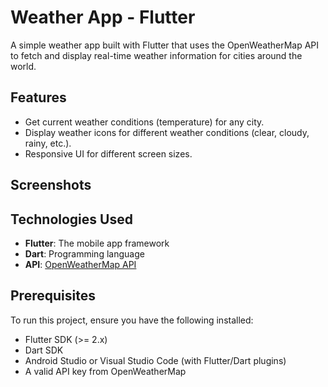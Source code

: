 # Weather App - Flutter

A simple weather app built with Flutter that uses the OpenWeatherMap API to fetch and display real-time weather information for cities around the world.

## Features

- Get current weather conditions (temperature) for any city.
- Display weather icons for different weather conditions (clear, cloudy, rainy, etc.).
- Responsive UI for different screen sizes.

## Screenshots



## Technologies Used

- **Flutter**: The mobile app framework
- **Dart**: Programming language
- **API**: [OpenWeatherMap API](https://openweathermap.org/)

## Prerequisites

To run this project, ensure you have the following installed:

- Flutter SDK (>= 2.x)
- Dart SDK
- Android Studio or Visual Studio Code (with Flutter/Dart plugins)
- A valid API key from OpenWeatherMap

